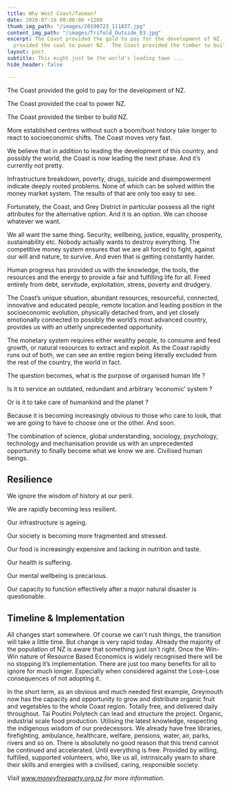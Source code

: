 ```yaml
---
title: Why West Coast/Tasman?
date: 2020-07-10 00:00:00 +1200
thumb_img_path: "/images/20190723_111837.jpg"
content_img_path: "/images/Trifold_Outside_03.jpg"
excerpt: The Coast provided the gold to pay for the development of NZ.  The Coast
  provided the coal to power NZ.  The Coast provided the timber to build NZ.
layout: post
subtitle: This might just be the world's leading town ...
hide_header: false

---
```

The Coast provided the gold to pay for the development of NZ.

The Coast provided the coal to power NZ.

The Coast provided the timber to build NZ.

More established centres without such a boom/bust history take longer to react to socioeconomic shifts. The Coast moves very fast.

We believe that in addition to leading the development of this country, and possibly the world, the Coast is now leading the next phase. And it’s currently not pretty.

Infrastructure breakdown, poverty, drugs, suicide and disempowerment indicate deeply rooted problems. None of which can be solved within the money market system. The results of that are only too easy to see.

Fortunately, the Coast, and Grey District in particular possess all the right attributes for the alternative option. And it is an option. We can choose whatever we want.

We all want the same thing. Security, wellbeing, justice, equality, prosperity, sustainability etc. Nobody actually wants to destroy everything. The competitive money system ensures that we are all forced to fight, against our will and nature, to survive. And even that is getting constantly harder.

Human progress has provided us with the knowledge, the tools, the resources and the energy to provide a fair and fulfilling life for all. Freed entirely from debt, servitude, exploitation, stress, poverty and drudgery.

The Coast’s unique situation, abundant resources, resourceful, connected, innovative and educated people, remote location and leading position in the socioeconomic evolution, physically detached from, and yet closely emotionally connected to possibly the world’s most advanced country, provides us with an utterly unprecedented opportunity.

The monetary system requires either wealthy people, to consume and feed growth, or natural resources to extract and exploit. As the Coast rapidly runs out of both, we can see an entire region being literally excluded from the rest of the country, the world in fact.

The question becomes, what is the purpose of organised human life ?

Is it to service an outdated, redundant and arbitrary ‘economic’ system ?

Or is it to take care of humankind and the planet ?

Because it is becoming increasingly obvious to those who care to look, that we are going to have to choose one or the other. And soon.

The combination of science, global understanding, sociology, psychology, technology and mechanisation provide us with an unprecedented opportunity to finally become what we know we are. Civilised human beings.

## **Resilience**

We ignore the wisdom of history at our peril.

We are rapidly becoming less resilient.

Our infrastructure is ageing.

Our society is becoming more fragmented and stressed.

Our food is increasingly expensive and lacking in nutrition and taste.

Our health is suffering.

Our mental wellbeing is precarious.

Our capacity to function effectively after a major natural disaster is questionable.

## **Timeline & Implementation**

All changes start somewhere. Of course we can't rush things, the transition will take a little time. But change is very rapid today. Already the majority of the population of NZ is aware that something just isn’t right. Once the Win-Win nature of Resource Based Economics is widely recognised there will be no stopping it’s implementation. There are just too many benefits for all to ignore for much longer. Especially when considered against the Lose-Lose consequences of not adopting it.

In the short term, as an obvious and much needed first example, Greymouth now has the capacity and opportunity to grow and distribute organic fruit and vegetables to the whole Coast region. Totally free, and delivered daily throughout.  Tai Poutini Polytech can lead and structure the project. Organic, industrial scale food production. Utilising the latest knowledge, respecting the indigenous wisdom of our predecessors. We already have free libraries, firefighting, ambulance, healthcare, welfare, pensions, water, air, parks, rivers and so on. There is absolutely no good reason that this trend cannot be continued and accelerated. Until everything is free. Provided by willing, fulfilled, supported volunteers, who, like us all, intrinsically yearn to share their skills and energies with a civilised, caring, responsible society.

_Visit www.moneyfreeparty.org.nz for more information._
